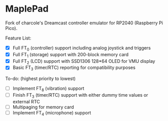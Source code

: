 # MaplePad<br/>

Fork of charcole's Dreamcast controller emulator for RP2040 (Raspberry Pi Pico). 

Feature List:
- [x] Full FT<sub>0</sub> (controller) support including analog joystick and triggers
- [x] Full FT<sub>1</sub> (storage) support with 200-block memory card
- [x] Full FT<sub>2</sub> (LCD) support with SSD1306 128\*64 OLED for VMU display 
- [x] Basic FT<sub>3</sub> (timer/RTC) reporting for compatibility purposes

To-do: (highest priority to lowest)
- [ ] Implement FT<sub>8</sub> (vibration) support
- [ ] Finish FT<sub>3</sub> (timer/RTC) support with either dummy time values or external RTC
- [ ] Multipaging for memory card
- [ ] Implement FT<sub>4</sub> (microphone) support

